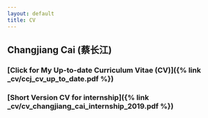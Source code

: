 ```yaml
---
layout: default
title: CV
---
```


## Changjiang Cai (蔡长江)

### [Click for My Up-to-date Curriculum Vitae (CV)]({% link _cv/ccj_cv_up_to_date.pdf %})

### [Short Version CV for internship]({% link _cv/cv_changjiang_cai_internship_2019.pdf %})
